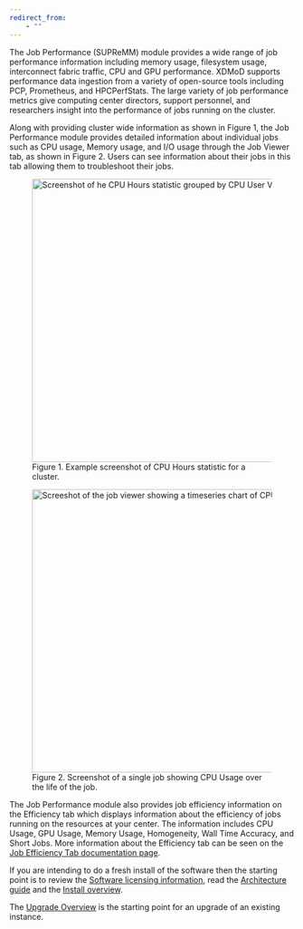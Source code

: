 ```yaml
---
redirect_from:
    - ""
---
```


The Job Performance (SUPReMM) module provides a wide range of job performance information
including memory usage, filesystem usage, interconnect fabric traffic, CPU and GPU performance.
XDMoD supports performance data ingestion from a variety of open-source tools including PCP,
Prometheus, and HPCPerfStats. The large variety of job performance metrics give computing center
directors, support personnel, and researchers insight into the performance of jobs running on
the cluster.

Along with providing cluster wide information as shown in Figure 1, the Job Performance module
provides detailed information about individual jobs such as CPU usage, Memory usage, and I/O
usage through the Job Viewer tab, as shown in Figure 2. Users can see information about their
jobs in this tab allowing them to troubleshoot their jobs.

<figure>
<img src="{{ site.baseurl }}/assets/images/cpu_hours_cpu_usage.png" width="800" height="500" alt="Screenshot of he CPU Hours statistic grouped by CPU User Value"/>
<figcaption>Figure 1. Example screenshot of CPU Hours statistic for a cluster.</figcaption>
</figure>

<figure>
<img src="{{ site.baseurl }}/assets/images/job_viewer_timeseries.png" width="800" height="500" alt="Screeshot of the job viewer showing a timeseries chart of CPU usage over the life of the job" />
<figcaption>Figure 2. Screenshot of a single job showing CPU Usage over the life of the job.</figcaption>
</figure>

The Job Performance module also provides job efficiency information on the Efficiency tab which
displays information about the efficiency of jobs running on the resources at your center. The
information includes CPU Usage, GPU Usage, Memory Usage, Homogeneity, Wall Time Accuracy, and
Short Jobs. More information about the Efficiency tab can be seen on the [Job Efficiency Tab documentation page](analytics.md).

If you are intending to do a fresh install of the software then the starting point is
to review the [Software licensing information](supremm-notices.md), read the 
[Architecture guide](supremm-architecture.md) and the [Install overview](supremm-install-overview.md).

The [Upgrade Overview](supremm-upgrade-overview.md) is the starting point for an upgrade of an
existing instance.

